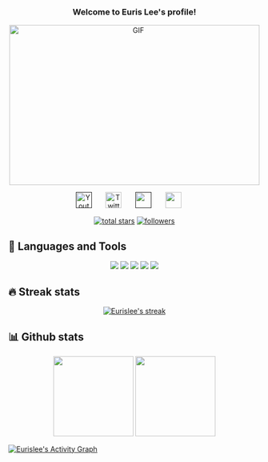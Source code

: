 <h3 align="center">
  Welcome to Euris Lee's profile!
</h3>

<p align="center">
<img align="center" alt="GIF" src="https://imgur.com/vC9nXzZ.gif?raw=true" width="500" height="320" />
</p>

<!-- Social icons section -->
<p align="center">
  <a href=""><img width="32px" alt="Youtube" title="Youtube" src="https://img.icons8.com/doodle/48/000000/youtube--v2.png"/></a>
  &#8287;&#8287;&#8287;&#8287;&#8287;
  <a href="https://twitter.com/eurislee"><img width="32px" alt="Twitter" title="Twitter" src="https://img.icons8.com/doodle/48/000000/twitter--v2.png"/></a>
  &#8287;&#8287;&#8287;&#8287;&#8287;
  <a href="" alt="Dev Pro Tips Discussion & Support Server"><img width="32px" src="https://img.icons8.com/doodle/48/000000/discord--v2.png"/></a>
  &#8287;&#8287;&#8287;&#8287;&#8287;
  <a href="mailto:eurislee@gmail.com" alt=""><img width="32px" src="https://img.icons8.com/doodle/48/000000/gmail-new.png"/></a>
  &#8287;&#8287;&#8287;&#8287;&#8287;
</p>

<!-- Social badges section -->
<p align="center">
  <a href="https://github.com/eurislee?tab=repositories&sort=stargazers">
    <img alt="total stars" title="Total stars on GitHub" src="https://custom-icon-badges.herokuapp.com/badge/dynamic/json?logo=star&color=55960c&labelColor=488207&label=Stars&style=for-the-badge&query=%24.stars&url=https://api.github-star-counter.workers.dev/user/eurislee"/></a>
  <a href="https://github.com/eurislee?tab=followers">
    <img alt="followers" title="Follow me on Github" src="https://custom-icon-badges.herokuapp.com/github/followers/eurislee?color=236ad3&labelColor=1155ba&style=for-the-badge&logo=person-add&label=Follow&logoColor=white"/></a>
</p>

## 🚀 Languages and Tools
<p align="center">
    <a href = "https://www.markdownguide.org/basic-syntax/"><img src ="https://img.shields.io/badge/C%2B%2B-00599C?style=for-the-badge&logo=c%2B%2B&logoColor=white"></a>
    <a href = "https://www.markdownguide.org/basic-syntax/"><img src ="https://img.shields.io/badge/C-ED8B00?style=for-the-badge&logo=c&logoColor=white"></a>
    <a href = "https://www.markdownguide.org/basic-syntax/"><img src ="https://img.shields.io/badge/PostgreSQL-00000F?style=for-the-badge&logo=postgresql&logoColor=white"></a>
    <a href = "https://www.markdownguide.org/basic-syntax/"><img src ="https://img.shields.io/badge/Git-F05032?style=for-the-badge&logo=git&logoColor=white"></a>
    <a href = "https://www.markdownguide.org/basic-syntax/"><img src ="https://img.shields.io/badge/Markdown-000000?style=for-the-badge&logo=markdown&logoColor=white"></a>
</p>

## 🔥 Streak stats

<!-- GitHub Readme Streak Stats - https://github.com/eurislee/github-readme-streak-stats -->
<p align="center">
  <a href="https://github.com/eurislee/github-readme-streak-stats">
    <img title="🔥 Get streak stats for your profile at git.io/streak-stats" alt="Eurislee's streak" src="https://github-readme-streak-stats.herokuapp.com/?user=eurislee&theme=monokai-light&hide_border=true"/>
  </a>
</p>

## 📊 Github stats

<!-- https://github.com/anuraghazra/github-readme-stats -->
<div align="center">
    <a href="https://github.com/eurislee"><img height="160em" src="https://github-readme-stats.vercel.app/api?username=eurislee&theme=tokyonight&show_icons=true&&bg_color=0xffffff&include_all_commits=true&count_private=true&hide_border=true" /></a>
    <a href="https://github.com/eurislee"><img height="160em" src="https://github-readme-stats.vercel.app/api/top-langs/?username=eurislee&langs_count=8&layout=compact&theme=tokyonight&bg_color=0xffffff&hide_border=true" /></a>
</div>


<!-- https://github.com/ashutosh00710/github-readme-activity-graph -->
<a href="https://github.com/ashutosh00710/github-readme-activity-graph"><img alt="Eurislee's Activity Graph" src="https://activity-graph.herokuapp.com/graph?username=eurislee&bg_color=1F222E&color=F8D866&line=F85D7F&point=FFFFFF&hide_border=true" /></a>
